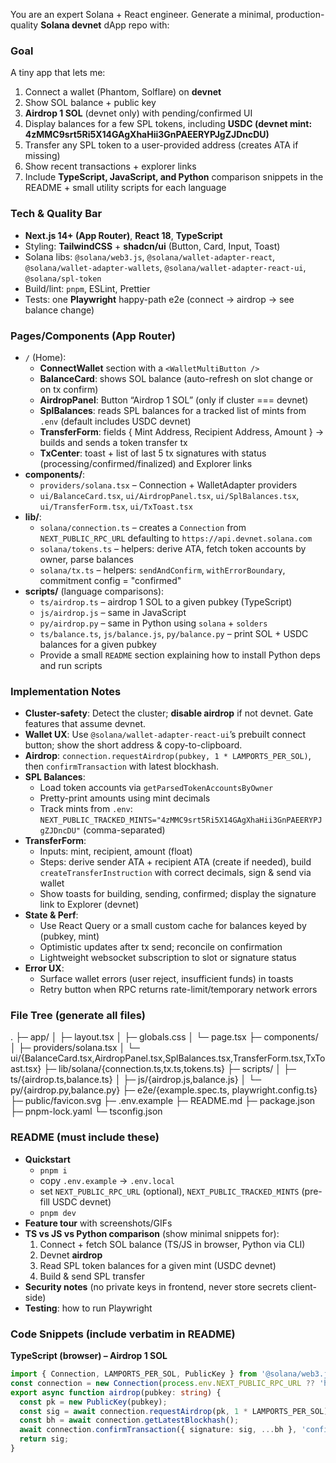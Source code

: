 You are an expert Solana + React engineer. Generate a minimal, production-quality **Solana devnet** dApp repo with:

### Goal
A tiny app that lets me:
1) Connect a wallet (Phantom, Solflare) on **devnet**
2) Show SOL balance + public key
3) **Airdrop 1 SOL** (devnet only) with pending/confirmed UI
4) Display balances for a few SPL tokens, including **USDC (devnet mint: 4zMMC9srt5Ri5X14GAgXhaHii3GnPAEERYPJgZJDncDU)**
5) Transfer any SPL token to a user-provided address (creates ATA if missing)
6) Show recent transactions + explorer links
7) Include **TypeScript, JavaScript, and Python** comparison snippets in the README + small utility scripts for each language

### Tech & Quality Bar
- **Next.js 14+ (App Router)**, **React 18**, **TypeScript**
- Styling: **TailwindCSS** + **shadcn/ui** (Button, Card, Input, Toast)
- Solana libs: `@solana/web3.js`, `@solana/wallet-adapter-react`, `@solana/wallet-adapter-wallets`, `@solana/wallet-adapter-react-ui`, `@solana/spl-token`
- Build/lint: `pnpm`, ESLint, Prettier
- Tests: one **Playwright** happy-path e2e (connect → airdrop → see balance change)

### Pages/Components (App Router)
- `/` (Home):
  - **ConnectWallet** section with a `<WalletMultiButton />`
  - **BalanceCard**: shows SOL balance (auto-refresh on slot change or on tx confirm)
  - **AirdropPanel**: Button “Airdrop 1 SOL” (only if cluster === devnet)
  - **SplBalances**: reads SPL balances for a tracked list of mints from `.env` (default includes USDC devnet)
  - **TransferForm**: fields { Mint Address, Recipient Address, Amount } → builds and sends a token transfer tx
  - **TxCenter**: toast + list of last 5 tx signatures with status (processing/confirmed/finalized) and Explorer links
- **components/**:
  - `providers/solana.tsx` – Connection + WalletAdapter providers
  - `ui/BalanceCard.tsx`, `ui/AirdropPanel.tsx`, `ui/SplBalances.tsx`, `ui/TransferForm.tsx`, `ui/TxToast.tsx`
- **lib/**:
  - `solana/connection.ts` – creates a `Connection` from `NEXT_PUBLIC_RPC_URL` defaulting to `https://api.devnet.solana.com`
  - `solana/tokens.ts` – helpers: derive ATA, fetch token accounts by owner, parse balances
  - `solana/tx.ts` – helpers: `sendAndConfirm`, `withErrorBoundary`, commitment config = "confirmed"
- **scripts/** (language comparisons):
  - `ts/airdrop.ts` – airdrop 1 SOL to a given pubkey (TypeScript)
  - `js/airdrop.js` – same in JavaScript
  - `py/airdrop.py` – same in Python using `solana` + `solders`
  - `ts/balance.ts`, `js/balance.js`, `py/balance.py` – print SOL + USDC balances for a given pubkey
  - Provide a small `README` section explaining how to install Python deps and run scripts

### Implementation Notes
- **Cluster-safety**: Detect the cluster; **disable airdrop** if not devnet. Gate features that assume devnet.
- **Wallet UX**: Use `@solana/wallet-adapter-react-ui`’s prebuilt connect button; show the short address & copy-to-clipboard.
- **Airdrop**: `connection.requestAirdrop(pubkey, 1 * LAMPORTS_PER_SOL)`, then `confirmTransaction` with latest blockhash.
- **SPL Balances**:
  - Load token accounts via `getParsedTokenAccountsByOwner`
  - Pretty-print amounts using mint decimals
  - Track mints from `.env`: `NEXT_PUBLIC_TRACKED_MINTS="4zMMC9srt5Ri5X14GAgXhaHii3GnPAEERYPJgZJDncDU"` (comma-separated)
- **TransferForm**:
  - Inputs: mint, recipient, amount (float)
  - Steps: derive sender ATA + recipient ATA (create if needed), build `createTransferInstruction` with correct decimals, sign & send via wallet
  - Show toasts for building, sending, confirmed; display the signature link to Explorer (devnet)
- **State & Perf**:
  - Use React Query or a small custom cache for balances keyed by (pubkey, mint)
  - Optimistic updates after tx send; reconcile on confirmation
  - Lightweight websocket subscription to slot or signature status
- **Error UX**:
  - Surface wallet errors (user reject, insufficient funds) in toasts
  - Retry button when RPC returns rate-limit/temporary network errors

### File Tree (generate all files)
.
├─ app/
│  ├─ layout.tsx
│  ├─ globals.css
│  └─ page.tsx
├─ components/
│  ├─ providers/solana.tsx
│  └─ ui/{BalanceCard.tsx,AirdropPanel.tsx,SplBalances.tsx,TransferForm.tsx,TxToast.tsx}
├─ lib/solana/{connection.ts,tx.ts,tokens.ts}
├─ scripts/
│  ├─ ts/{airdrop.ts,balance.ts}
│  ├─ js/{airdrop.js,balance.js}
│  └─ py/{airdrop.py,balance.py}
├─ e2e/{example.spec.ts, playwright.config.ts}
├─ public/favicon.svg
├─ .env.example
├─ README.md
├─ package.json
├─ pnpm-lock.yaml
└─ tsconfig.json

### README (must include these)
- **Quickstart**
  - `pnpm i`
  - copy `.env.example` → `.env.local`
  - set `NEXT_PUBLIC_RPC_URL` (optional), `NEXT_PUBLIC_TRACKED_MINTS` (pre-fill USDC devnet)
  - `pnpm dev`
- **Feature tour** with screenshots/GIFs
- **TS vs JS vs Python comparison** (show minimal snippets for):
  1) Connect + fetch SOL balance (TS/JS in browser, Python via CLI)
  2) Devnet **airdrop**
  3) Read SPL token balances for a given mint (USDC devnet)
  4) Build & send SPL transfer
- **Security notes** (no private keys in frontend, never store secrets client-side)
- **Testing**: how to run Playwright

### Code Snippets (include verbatim in README)

**TypeScript (browser) – Airdrop 1 SOL**
```ts
import { Connection, LAMPORTS_PER_SOL, PublicKey } from '@solana/web3.js';
const connection = new Connection(process.env.NEXT_PUBLIC_RPC_URL ?? 'https://api.devnet.solana.com', 'confirmed');
export async function airdrop(pubkey: string) {
  const pk = new PublicKey(pubkey);
  const sig = await connection.requestAirdrop(pk, 1 * LAMPORTS_PER_SOL);
  const bh = await connection.getLatestBlockhash();
  await connection.confirmTransaction({ signature: sig, ...bh }, 'confirmed');
  return sig;
}
